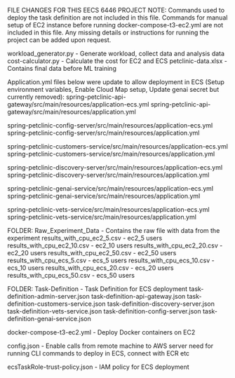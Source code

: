FILE CHANGES FOR THIS EECS 6446 PROJECT
NOTE: Commands used to deploy the task definition are not included in this file. Commands for manual setup of EC2 instance before running docker-compose-t3-ec2.yml are not included in this file. Any missing details or instructions for running the project can be added upon request.


workload_generator.py - Generate workload, collect data and analysis data
cost-calculator.py - Calculate the cost for EC2 and ECS
petclinic-data.xlsx - Contains final data before ML training


Application.yml files below were update to allow deployment in ECS (Setup environment variables, Enable Cloud Map setup, Update genai secret but currently removed):
spring-petclinic-api-gateway/src/main/resources/application-ecs.yml
spring-petclinic-api-gateway/src/main/resources/application.yml

spring-petclinic-config-server/src/main/resources/application-ecs.yml
spring-petclinic-config-server/src/main/resources/application.yml

spring-petclinic-customers-service/src/main/resources/application-ecs.yml
spring-petclinic-customers-service/src/main/resources/application.yml

spring-petclinic-discovery-server/src/main/resources/application-ecs.yml
spring-petclinic-discovery-server/src/main/resources/application.yml

spring-petclinic-genai-service/src/main/resources/application-ecs.yml
spring-petclinic-genai-service/src/main/resources/application.yml

spring-petclinic-vets-service/src/main/resources/application-ecs.yml
spring-petclinic-vets-service/src/main/resources/application.yml


FOLDER: Raw_Experiment_Data - Contains the raw file with data from the experiment 
results_with_cpu_ec2_5.csv - ec2_5 users
results_with_cpu_ec2_10.csv - ec2_10 users
results_with_cpu_ec2_20.csv - ec2_20 users
results_with_cpu_ec2_50.csv - ec2_50 users
results_with_cpu_ecs_5.csv - ecs_5 users
results_with_cpu_ecs_10.csv - ecs_10 users
results_with_cpu_ecs_20.csv - ecs_20 users
results_with_cpu_ecs_50.csv - ecs_50 users

FOLDER: Task-Definition - Task Definition for ECS deployment 
task-definition-admin-server.json
task-definition-api-gateway.json
task-definition-customers-service.json
task-definition-discovery-server.json
task-definition-vets-service.json
task-definition-config-server.json
task-definition-genai-service.json

docker-compose-t3-ec2.yml - Deploy Docker containers on EC2

config.json - Enable calls from remote machine to AWS server need for running CLI commands to deploy in ECS, connect with ECR etc 

ecsTaskRole-trust-policy.json - IAM policy for ECS deployment 